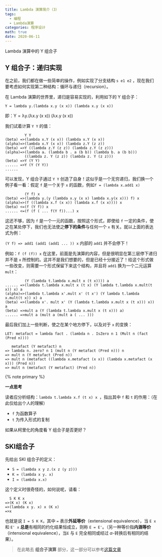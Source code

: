 ```yaml
---
title: Lambda 演算简介（3）
tags:
  - 编程
  - Lambda演算
categories: 程序设计
math: true
date: 2020-06-11
---
```


Lambda 演算中的 Y 组合子

<!--more-->

## Y 组合子：递归实现

在之前，我们都在做一些简单的操作，例如实现了分支结构 `s e1 e2` ，现在我们要考虑如何实现第二种结构：循环与递归（recursion）。

在 Lambda 演算的世界里，递归是容易实现的，利用如下的 Y 组合子：

`Y = lambda y.(lambda x.y (x x)) (lambda x.y (x x))`

即：$\mathrm{Y = \lambda y.(\lambda x.y~(x~x))~(\lambda x.y~(x~x))}$

我们试着计算 `Y Y` 的值：

```racket
         Y Y
(beta) =>(lambda x.Y (x x)) (lambda x.Y (x x))
(alpha)=>(lambda x.Y (x x)) (lambda z.Y (z z))
(beta) =>Y ((lambda z.Y (z z)) (lambda z.Y (z z)))
(alpha)=>(lambda a. (lambda b . a (b b)) (lambda b. a (b b)))
         ((lambda z. Y (z z)) (lambda z. Y (z z)))
(beta) =>Y (Y Y)
...... =>Y (Y (Y Y))
......
```

可以发现，Y 组合子通过 `Y Y` 创造了自身！这似乎是一个无穷递归，我们换一个例子看一看：假定 `f` 是一个关于 `x` 的函数，例如`f = (lambda x.add1 x)`

```racket
         (Y f) x
(beta) =>(lambda y.(y (lambda x.y (x x) lambda x.y(x x))) f) x
(alpha)=>(f ((lambda x.f (x x)) (lambda x.f (x x)))) x
(beta) <=(f (Y f)) x
...... <=(f (f ( ... f(Y f))...) x
```

这还不够，因为 `f` 是一个一元的函数，按照这个形式，即使给 `f` 一定的条件，使之在某处停下，我们也无法使之**停下的条件**与任何一个 `x` 有关。就以上面的表达式为例：

`(Y f) => add1 (add1 (add1 ... )) x` 内部的 `add1` 并不会停下！

例如：`f (f (f)) x` 在这里，前面是先演算的内容，但是很明显在第三层停下递归并不是 `x` 所控制的。这并不是我们想要的，但是已经十分接近了！给这个形式做一些改变，则需要一个形式保留下来这个结构，并且将 `add1` 换为一个二元运算 `mult`：

```racket
         (Y (lambda t.lambda x.mult x (t x)))) a
...... =>(lambda t.lambda x.mult x (t x) (Y lambda t.lambda x.mult(t x)) x) a
(alpha)=>(lambda t.lambda x'.mult x' (t x') (Y lambda t.lambda x.mult(t x)) x) a
(beta) =>(lambda x'. mult x' (Y (lambda t.lambda x.mult x (t x))) x)) a
(beta) =>mult a (Y (lambda t.lambda x.mult x (t x))) a)
...... =>mult a (mult a (mult a ( ... )))
```

最后我们加上一些判断，使之在某个地方停下，以及对于 `x` 的变换：

```racket
LET: metafact = lambda fact . (lambda n . IsZero n 1 (Mult n (fact (Pred n))))

   metafact (Y metafact) n
=> lambda n. zero? n 1 (mult n (Y metafact (Pred n))) n
=> mult n (Y metafact (Pred n))
=> mult n (metafact ((lambda x.metafact (x x)) (lambda x.metafact (x x))) (Pred n))
=> mult n (metafact (Y metafact) (Pred n))
```

{% note primary %}

**一点思考**

读者应分析结构：`lambda t.lambda x.f (t x) x `，指出其中 `f` 和 `t` 的作用：（在此仅给出个人的理解）

- `f` 为函数算子
- `t` 为传入形式的复制

如果从柯里化的角度看 Y 组合子是否更好？

<!-- TODO: endnote-->

## SKI组合子

先给出 SKI 组合子的定义：

- `S = (lambda x y z.(x z (y z)))` 
- `K = (lambda x y. x)`
- `I = (lambda x.x)`

这个定义时很奇怪的，如何说呢，请看：

```racket
  S K K x
=>(K x) (K x)
=>(lambda x y. x) x (K x)
=>x
```

也就是说 `I = S K K`，其中 `=` 表示**外延等价**（extensional equivalence），当 `E x` 和 `E' x` **总是**有相同的约化结果恒成立，则称 `E = E'`。（另一种等价指**内涵等价**（intensional equivalence），当`E` 与 `E` 完全相同或经过 $\alpha$-转换后有相同的结果）。

> 在此略去 **组合子演算** 部分，这一部分可以参考[这篇文章](http://cgnail.github.io/academic/lambda-5/)

